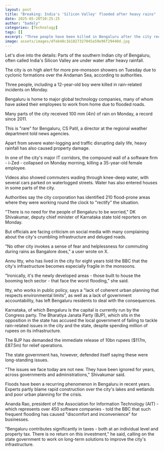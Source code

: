 ```yaml
---
layout: post
title: "Breaking: India's 'Silicon Valley' flooded after heavy rains"
date: 2025-05-20T10:25:25
author: "badely"
categories: [Technology]
tags: []
excerpt: "Three people have been killed in Bengaluru after the city received heavy rainfall from Sunday night."
image: assets/images/dfeb48c1b1827327045a59e96f29440d.jpg
---
```


Let's dive into the details: Parts of the southern Indian city of Bengaluru, often called India's Silicon Valley are under water after heavy rainfall. 

The city is on high alert for more pre-monsoon showers on Tuesday due to cyclonic formations over the Andaman Sea, according to authorities. 

Three people, including a 12-year-old boy were killed in rain-related incidents on Monday.

Bengaluru is home to major global technology companies, many of whom have asked their employees to work from home due to flooded roads. 

Many parts of the city received 100 mm (4in) of rain on Monday, a record since 2011. 

This is "rare" for Bengaluru, CS Patil, a director at the regional weather department  told news agencies. 

Apart from severe water-logging and traffic disrupting daily life, heavy rainfall has also caused property damage. 

In one of the city's major IT corridors, the compound wall of a software firm - i-Zed - collapsed on Monday morning, killing a 35-year-old female employee.

Videos also showed commuters wading through knee-deep water, with several cars parked on waterlogged streets. Water has also entered houses in some parts of the city. 

Authorities say the city corporation has identified 210 flood-prone areas where they were working round the clock to "rectify" the situation. 

"There is no need for the people of Bengaluru to be worried," DK Shivakumar, deputy chief minister of Karnataka state told reporters on Monday. 

But officials are facing criticism on social media with many complaining about the city's crumbling infrastructure and deluged roads. 

"No other city invokes a sense of fear and helplessness for commuting during rains as Bangalore does," a user wrote on X.

Annu Itty, who has lived in the city for eight years told the BBC that the city's infrastructure becomes especially fragile in the monsoons. 

"Ironically, it's the newly developed areas - those built to house the booming tech sector - that face the worst flooding," she said. 

Itty, who works in public policy, says a "lack of coherent urban planning that respects environmental limits", as well as a lack of government accountability, has left Bengaluru residents to deal with the consequences. 

Karnataka, of which Bengaluru is the capital is currently run by the Congress party. The Bharatiya Janata Party (BJP), which sits in the opposition in the state has  accused the local government of failing to tackle rain-related issues in the city and the state, despite spending million of rupees on its infrastructure.

The BJP has demanded the immediate release of 10bn rupees ($117m, £87.5m) for relief operations.

The state government has, however, defended itself saying these were long-standing issues.

"The issues we face today are not new. They have been ignored for years, across governments and administrations," Shivakumar said.

Floods have been a recurring phenomenon in Bengaluru in recent years.  Experts partly blame rapid construction over the city's lakes and wetlands and poor urban planning for the crisis.

Ananda Rao, president of the Association for Information Technology (AIT) - which represents over 450 software companies - told the BBC that such frequent flooding has caused "discomfort and inconvenience" for businesses. 

"Bengaluru contributes significantly in taxes - both at an individual level and property tax. There is no return on this investment," he said, calling on the state government to work on long-term solutions to improve the city's infrastructure. 

